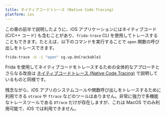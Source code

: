 ```yaml
---
title: ネイティブコードトレース (Native Code Tracing)
platform: ios
---
```


この章の前半で説明したように、iOS アプリケーションにはネイティブコード (C/C++ コード) も含むことがあり、`frida-trace` CLI を使用してトレースすることもできます。たとえば、以下のコマンドを実行することで `open` 関数の呼び出しをトレースできます。

```bash
frida-trace -U -i "open" sg.vp.UnCrackable1
```

Frida を使用してネイティブコードをトレースするための全体的なアプローチとさらなる改良は [ネイティブコードトレース (Native Code Tracing)](../../techniques/android/MASTG-TECH-0034.md) で説明しているものと同様です。

残念ながら、iOS アプリのシステムコールや関数呼び出しをトレースするために利用できる `strace` や `ftrace` などのツールはありません。非常に強力で多機能なトレースツールである `DTrace` だけが存在しますが、これは MacOS でのみ利用可能で、iOS では利用できません。
